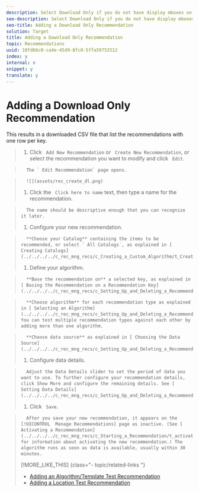 ```yaml
---
description: Select Download Only if you do not have display mboxes on your site and you want to run a recommendation and download the results or export them using the Recommendations API.
seo-description: Select Download Only if you do not have display mboxes on your site and you want to run a recommendation and download the results or export them using the Recommendations API.
seo-title: Adding a Download Only Recommendation
solution: Target
title: Adding a Download Only Recommendation
topic: Recommendations
uuid: 10fd66c0-ca4e-45d9-8fc0-5ffa59752512
index: y
internal: n
snippet: y
translate: y
---
```


# Adding a Download Only Recommendation

This results in a downloaded CSV file that list the recommendations with one row per key. 

>1. Click ` Add New Recommendation` or ` Create New Recommendation`, or select the recommendation you want to modify and click ` Edit`.

>       The ` Edit Recommendation` page opens. 

>       ![](assets/rec_create_dl.png) 
>1. Click the ` Click here to name` text, then type a name for the recommendation.

>       The name should be descriptive enough that you can recognize it later. 
>1. Configure your new recommendation.

>       **Choose your Catalog** containing the items to be recommended, or select ` All Catalogs`, as explained in [ Creating Catalogs](../../../../c_rec_mng_recs/c_Creating_a_Custom_Algorithm/t_Creating_Catalogs.md#task_CF595BC2426140E08F7948E43E3C8F81). 
>1. Define your algorithm.

>       **Base the recommendation on** a selected key, as explained in [ Basing the Recommendation on a Recommendation Key](../../../../c_rec_mng_recs/c_Setting_Up_and_Deleting_a_Recommendation/t_create_edit_recs/t_rec_key_recs.md#task_2B0ED54AFBF64C56916B6E1F4DC0DC3B). 

>       **Choose algorithm** for each recommendation type as explained in [ Selecting an Algorithm](../../../../c_rec_mng_recs/c_Setting_Up_and_Deleting_a_Recommendation/t_create_edit_recs/t_algo_select_recs.md#task_2203616ABBE342B6ADAB08F278D794FA). You can test multiple recommendation types against each other by adding more than one algorithm. 

>       **Choose data source** as explained in [ Choosing the Data Source](../../../../c_rec_mng_recs/c_Setting_Up_and_Deleting_a_Recommendation/t_create_edit_recs/t_data_source_recs.md#task_4EC990FBF374465EA6B7FCA8A5A12786). 
>1. Configure data details.

>       Adjust the Data Details slider to set the period of data you want to use. To further configure your recommendation details, click Show More and configure the remaining details. See [ Setting Data Details](../../../../c_rec_mng_recs/c_Setting_Up_and_Deleting_a_Recommendation/t_create_edit_recs/t_Setting_Data_Details.md#task_28DB20F968B1451481D8E51BAF947079). 
>1. Click ` Save`.

>       After you save your new recommendation, it appears on the [!UICONTROL  Manage Recommendations] page as inactive. (See [ Activating a Recommendation](../../../../c_rec_mng_recs/c_Starting_a_Recommendation/t_activate_recs.md#task_B0A6D22AA72E405DBEC81D22B12477DF) for information about activating the new recommendation.) The algorithm runs as soon as data is available, usually within 30 minutes. 
>[!MORE_LIKE_THIS] {class="- topic/related-links "}
>
>* [ Adding an Algorithm/Template Test Recommendation ](t_Adding_a_Algorithm_Template_Test_Recommendation.md#task_CAEFB750020C4A618ED2C059DBAF07C0)
>* [ Adding a Location Test Recommendation ](t_Adding_a_Location_Test_Recommendation.md#task_3CB225C3A7EA44D2BB5D02631AF74EB5)

